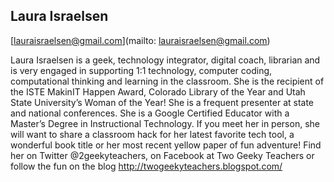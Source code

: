 ## Laura Israelsen

[lauraisraelsen@gmail.com](mailto: lauraisraelsen@gmail.com)

Laura Israelsen is a geek, technology integrator, digital coach, librarian and is very engaged in supporting 1:1 technology, computer coding, computational thinking and learning in the classroom.  She is the recipient of the ISTE MakinIT Happen Award, Colorado Library of the Year and Utah State University’s Woman of the Year!  She is a frequent presenter at state and national conferences.  She is a Google Certified Educator with a Master’s Degree in Instructional Technology.  If you meet her in person, she will want to share a classroom hack for her latest favorite tech tool, a wonderful book title or her most recent yellow paper of fun adventure!  Find her on Twitter @2geekyteachers, on Facebook at Two Geeky Teachers or follow the fun on the blog http://twogeekyteachers.blogspot.com/